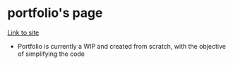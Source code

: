 # portfolio's page
 [Link to site](haniyyahh.github.io)
 - Portfolio is currently a WIP and created from scratch, with the objective of simplifying the code
